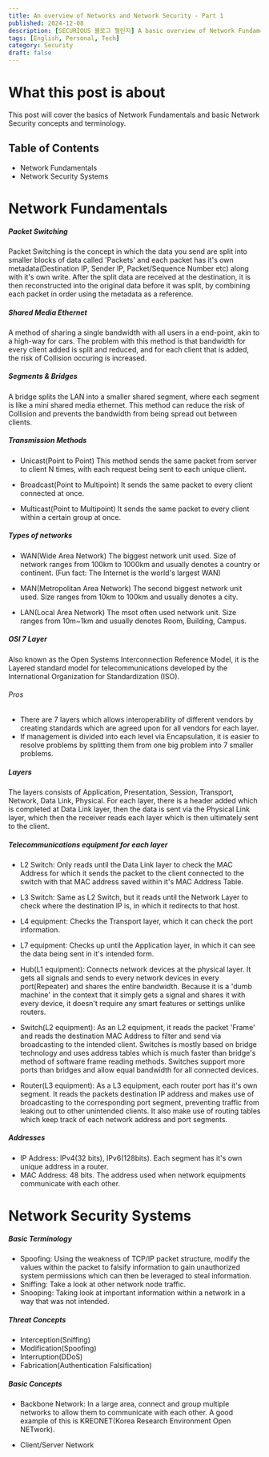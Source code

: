 ```yaml
---
title: An overview of Networks and Network Security - Part 1
published: 2024-12-08
description: [SECURIOUS 블로그 첼린지] A basic overview of Network Fundamentals and a incomplete introduction to basic Network Security concepts and terminology.
tags: [English, Personal, Tech]
category: Security
draft: false
---
```


# What this post is about
This post will cover the basics of Network Fundamentals and basic Network Security concepts and terminology.

## Table of Contents
- Network Fundamentals
- Network Security Systems

# Network Fundamentals
##### Packet Switching
Packet Switching is the concept in which the data you send are split into smaller blocks of data called 'Packets' and each packet has it's own metadata(Destination IP, Sender IP, Packet/Sequence Number etc) along with it's own write. After the split data are received at the destination, it is then reconstructed into the original data before it was split, by combining each packet in order using the metadata as a reference.

##### Shared Media Ethernet
A method of sharing a single bandwidth with all users in a end-point, akin to a high-way for cars. The problem with this method is that bandwidth for every client added is split and reduced, and for each client that is added, the risk of Collision occuring is increased.

##### Segments & Bridges
A bridge splits the LAN into a smaller shared segment, where each segment is like a mini shared media ethernet. This method can reduce the risk of Collision and prevents the bandwidth from being spread out between clients.

##### Transmission Methods
- Unicast(Point to Point)
This method sends the same packet from server to client N times, with each request being sent to each unique client.

- Broadcast(Point to Multipoint)
It sends the same packet to every client connected at once.

- Multicast(Point to Multipoint)
It sends the same packet to every client within a certain group at once.

##### Types of networks

- WAN(Wide Area Network)
The biggest network unit used. Size of network ranges from 100km to 1000km and usually denotes a country or continent. (Fun fact: The Internet is the world's largest WAN)

- MAN(Metropolitan Area Network)
The second biggest network unit used. Size ranges from 10km to 100km and usually denotes a city.

- LAN(Local Area Network)
The msot often used network unit. Size ranges from 10m~1km and usually denotes Room, Building, Campus.

##### OSI 7 Layer
Also known as the Open Systems Interconnection Reference Model, it is the Layered standard model for telecommunications developed by the International Organization for Standardization (ISO).

###### Pros
- There are 7 layers which allows interoperability of different vendors by creating standards which are agreed upon for all vendors for each layer.
- If management is divided into each level via Encapsulation, it is easier to resolve problems by splitting them from one big problem into 7 smaller problems.

##### Layers
The layers consists of Application, Presentation, Session, Transport, Network, Data Link, Physical. For each layer, there is a header added which is completed at Data Link layer, then the data is sent via the Physical Link layer, which then the receiver reads each layer which is then ultimately sent to the client.

##### Telecommunications equipment for each layer
- L2 Switch: Only reads until the Data Link layer to check the MAC Address for which it sends the packet to the client connected to the switch with that MAC address saved within it's MAC Address Table.

- L3 Switch: Same as L2 Switch, but it reads until the Network Layer to check where the destination IP is, in which it redirects to that host.

- L4 equipment: Checks the Transport layer, which it can check the port information.

- L7 equipment: Checks up until the Application layer, in which it can see the data being sent in it's intended form.

- Hub(L1 equipment): Connects network devices at the physical layer. It gets all signals and sends to every network devices in every port(Repeater) and shares the entire bandwidth. Because it is a 'dumb machine' in the context that it simply gets a signal and shares it with every device, it doesn't require any smart features or settings unlike routers.

- Switch(L2 equipment): As an L2 equipment, it reads the packet 'Frame' and reads the destination MAC Address to filter and send via broadcasting to the intended client. Switches is mostly based on bridge technology and uses address tables which is much faster than bridge's method of software frame reading methods. Switches support more ports than bridges and allow equal bandwidth for all connected devices.

- Router(L3 equipment): As a L3 equipment, each router port has it's own segment. It reads the packets destination IP address and makes use of broadcasting to the corresponding port segment, preventing traffic from leaking out to other unintended clients. It also make use of routing tables which keep track of each network address and port segments.

##### Addresses
- IP Address: IPv4(32 bits), IPv6(128bits). Each segment has it's own unique address in a router.
- MAC Address: 48 bits. The address used when network equipments communicate with each other.

# Network Security Systems

##### Basic Terminology
- Spoofing: Using the weakness of TCP/IP packet structure, modify the values within the packet to falsify information to gain unauthorized system permissions which can then be leveraged to steal information.
- Sniffing: Take a look at other network node traffic.
- Snooping: Taking look at important information within a network in a way that was not intended.

##### Threat Concepts
- Interception(Sniffing)
- Modification(Spoofing)
- Interruption(DDoS)
- Fabrication(Authentication Falsification)

##### Basic Concepts
- Backbone Network: In a large area, connect and group multiple networks to allow them to communicate with each other. A good example of this is KREONET(Korea Research Environment Open NETwork).

- Client/Server Network